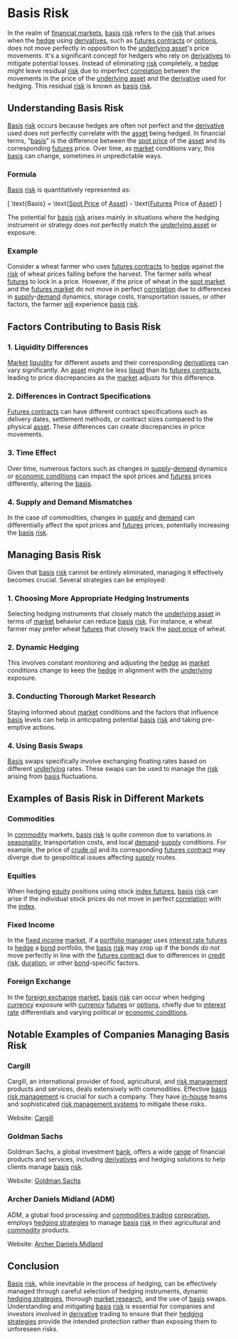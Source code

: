 # Basis Risk

In the realm of [financial markets](../f/financial_market.md), [basis](../b/basis.md) [risk](../r/risk.md) refers to the [risk](../r/risk.md) that arises when the [hedge](../h/hedge.md) using [derivatives](../d/derivatives.md), such as [futures contracts](../f/futures_contracts.md) or [options](../o/options.md), does not move perfectly in opposition to the [underlying asset](../u/underlying_asset.md)'s price movements. It's a significant concept for hedgers who rely on [derivatives](../d/derivatives.md) to mitigate potential losses. Instead of eliminating [risk](../r/risk.md) completely, a [hedge](../h/hedge.md) might leave residual [risk](../r/risk.md) due to imperfect [correlation](../c/correlation.md) between the movements in the price of the [underlying asset](../u/underlying_asset.md) and the [derivative](../d/derivative.md) used for hedging. This residual [risk](../r/risk.md) is known as [basis](../b/basis.md) [risk](../r/risk.md).

## Understanding Basis Risk

[Basis](../b/basis.md) [risk](../r/risk.md) occurs because hedges are often not perfect and the [derivative](../d/derivative.md) used does not perfectly correlate with the [asset](../a/asset.md) being hedged. In financial terms, "[basis](../b/basis.md)" is the difference between the [spot price](../s/spot_price.md) of the [asset](../a/asset.md) and its corresponding [futures](../f/futures.md) price. Over time, as [market](../m/market.md) conditions vary, this [basis](../b/basis.md) can change, sometimes in unpredictable ways.

### Formula

[Basis](../b/basis.md) [risk](../r/risk.md) is quantitatively represented as:

\[ \text{Basis} = \text{[Spot Price](../s/spot_price.md) of [Asset](../a/asset.md)} - \text{[Futures](../f/futures.md) Price of [Asset](../a/asset.md)} \]

The potential for [basis](../b/basis.md) [risk](../r/risk.md) arises mainly in situations where the hedging instrument or strategy does not perfectly match the [underlying asset](../u/underlying_asset.md) or exposure. 

### Example

Consider a wheat farmer who uses [futures contracts](../f/futures_contracts.md) to [hedge](../h/hedge.md) against the [risk](../r/risk.md) of wheat prices falling before the harvest. The farmer sells wheat [futures](../f/futures.md) to lock in a price. However, if the price of wheat in the [spot market](../s/spot_market.md) and the [futures market](../f/futures_market.md) do not move in perfect [correlation](../c/correlation.md) due to differences in [supply](../s/supply.md)-[demand](../d/demand.md) dynamics, storage costs, transportation issues, or other factors, the farmer [will](../w/will.md) experience [basis](../b/basis.md) [risk](../r/risk.md).

## Factors Contributing to Basis Risk

### 1. Liquidity Differences

[Market](../m/market.md) [liquidity](../l/liquidity.md) for different assets and their corresponding [derivatives](../d/derivatives.md) can vary significantly. An [asset](../a/asset.md) might be less [liquid](../l/liquid.md) than its [futures contracts](../f/futures_contracts.md), leading to price discrepancies as the [market](../m/market.md) adjusts for this difference.

### 2. Differences in Contract Specifications

[Futures contracts](../f/futures_contracts.md) can have different contract specifications such as delivery dates, settlement methods, or contract sizes compared to the physical [asset](../a/asset.md). These differences can create discrepancies in price movements.

### 3. Time Effect

Over time, numerous factors such as changes in [supply](../s/supply.md)-[demand](../d/demand.md) dynamics or [economic conditions](../e/economic_conditions.md) can impact the spot prices and [futures](../f/futures.md) prices differently, altering the [basis](../b/basis.md).

### 4. Supply and Demand Mismatches

In the case of commodities, changes in [supply](../s/supply.md) and [demand](../d/demand.md) can differentially affect the spot prices and [futures](../f/futures.md) prices, potentially increasing the [basis](../b/basis.md) [risk](../r/risk.md).

## Managing Basis Risk

Given that [basis](../b/basis.md) [risk](../r/risk.md) cannot be entirely eliminated, managing it effectively becomes crucial. Several strategies can be employed:

### 1. Choosing More Appropriate Hedging Instruments

Selecting hedging instruments that closely match the [underlying asset](../u/underlying_asset.md) in terms of [market](../m/market.md) behavior can reduce [basis](../b/basis.md) [risk](../r/risk.md). For instance, a wheat farmer may prefer wheat [futures](../f/futures.md) that closely track the [spot price](../s/spot_price.md) of wheat.

### 2. Dynamic Hedging

This involves constant monitoring and adjusting the [hedge](../h/hedge.md) as [market](../m/market.md) conditions change to keep the [hedge](../h/hedge.md) in alignment with the [underlying](../u/underlying.md) exposure.

### 3. Conducting Thorough Market Research

Staying informed about [market](../m/market.md) conditions and the factors that influence [basis](../b/basis.md) levels can help in anticipating potential [basis](../b/basis.md) [risk](../r/risk.md) and taking pre-emptive actions.

### 4. Using Basis Swaps

[Basis](../b/basis.md) swaps specifically involve exchanging floating rates based on different [underlying](../u/underlying.md) rates. These swaps can be used to manage the [risk](../r/risk.md) arising from [basis](../b/basis.md) fluctuations.

## Examples of Basis Risk in Different Markets

### Commodities

In [commodity](../c/commodity.md) markets, [basis](../b/basis.md) [risk](../r/risk.md) is quite common due to variations in [seasonality](../s/seasonality.md), transportation costs, and local [demand](../d/demand.md)-[supply](../s/supply.md) conditions. For example, the price of [crude oil](../c/crude_oil.md) and its corresponding [futures contract](../f/futures_contract.md) may diverge due to geopolitical issues affecting [supply](../s/supply.md) routes.

### Equities

When hedging [equity](../e/equity.md) positions using stock [index futures](../i/index_futures.md), [basis](../b/basis.md) [risk](../r/risk.md) can arise if the individual stock prices do not move in perfect [correlation](../c/correlation.md) with the [index](../i/index_instrument.md).

### Fixed Income

In the [fixed income](../f/fixed_income.md) [market](../m/market.md), if a [portfolio manager](../p/portfolio_manager.md) uses [interest rate futures](../i/interest_rate_futures.md) to [hedge](../h/hedge.md) a [bond](../b/bond.md) portfolio, the [basis](../b/basis.md) [risk](../r/risk.md) may crop up if the bonds do not move perfectly in line with the [futures contract](../f/futures_contract.md) due to differences in [credit risk](../c/credit_risk.md), [duration](../d/duration.md), or other [bond](../b/bond.md)-specific factors.

### Foreign Exchange

In the [foreign exchange](../f/foreign_exchange.md) [market](../m/market.md), [basis](../b/basis.md) [risk](../r/risk.md) can occur when hedging [currency](../c/currency.md) exposure with [currency](../c/currency.md) [futures](../f/futures.md) or [options](../o/options.md), chiefly due to [interest rate](../i/interest_rate.md) differentials and varying political or [economic conditions](../e/economic_conditions.md).

## Notable Examples of Companies Managing Basis Risk

### Cargill

Cargill, an international provider of food, agricultural, and [risk management](../r/risk_management.md) products and services, deals extensively with commodities. Effective [basis](../b/basis.md) [risk management](../r/risk_management.md) is crucial for such a company. They have [in-house](../i/in-house.md) teams and sophisticated [risk management systems](../r/risk_management_systems.md) to mitigate these risks.

Website: [Cargill](https://www.cargill.com)

### Goldman Sachs

Goldman Sachs, a global investment [bank](../b/bank.md), offers a wide [range](../r/range.md) of financial products and services, including [derivatives](../d/derivatives.md) and hedging solutions to help clients manage [basis](../b/basis.md) [risk](../r/risk.md).

Website: [Goldman Sachs](https://www.goldmansachs.com)

### Archer Daniels Midland (ADM)

ADM, a global food processing and [commodities trading](../c/commodities_trading.md) [corporation](../c/corporation.md), employs [hedging strategies](../h/hedging_strategies.md) to manage [basis](../b/basis.md) [risk](../r/risk.md) in their agricultural and [commodity](../c/commodity.md) products.

Website: [Archer Daniels Midland](https://www.adm.com)

## Conclusion

[Basis](../b/basis.md) [risk](../r/risk.md), while inevitable in the process of hedging, can be effectively managed through careful selection of hedging instruments, dynamic [hedging strategies](../h/hedging_strategies.md), thorough [market research](../m/market_research.md), and the use of [basis](../b/basis.md) swaps. Understanding and mitigating [basis](../b/basis.md) [risk](../r/risk.md) is essential for companies and investors involved in [derivative](../d/derivative.md) trading to ensure that their [hedging strategies](../h/hedging_strategies.md) provide the intended protection rather than exposing them to unforeseen risks.